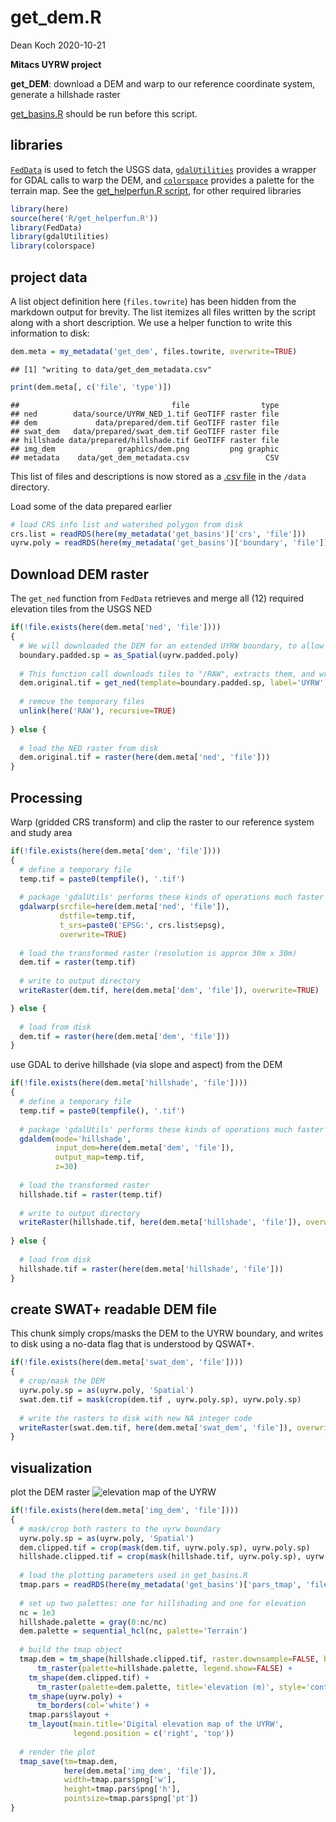 get\_dem.R
================
Dean Koch
2020-10-21

**Mitacs UYRW project**

**get\_DEM**: download a DEM and warp to our reference coordinate
system, generate a hillshade raster

[get\_basins.R](https://github.com/deankoch/UYRW_data/blob/master/markdown/get_basins.md)
should be run before this script.

## libraries

[`FedData`](https://cran.r-project.org/web/packages/FedData/index.html)
is used to fetch the USGS data,
[`gdalUtilities`](https://cran.r-project.org/web/packages/gdalUtilities/index.html)
provides a wrapper for GDAL calls to warp the DEM, and
[`colorspace`](https://cran.r-project.org/web/packages/colorspace/vignettes/colorspace.html)
provides a palette for the terrain map. See the [get\_helperfun.R
script](https://github.com/deankoch/UYRW_data/blob/master/markdown/get_helperfun.md),
for other required libraries

``` r
library(here)
source(here('R/get_helperfun.R'))
library(FedData)
library(gdalUtilities)
library(colorspace)
```

## project data

A list object definition here (`files.towrite`) has been hidden from the
markdown output for brevity. The list itemizes all files written by the
script along with a short description. We use a helper function to write
this information to disk:

``` r
dem.meta = my_metadata('get_dem', files.towrite, overwrite=TRUE)
```

    ## [1] "writing to data/get_dem_metadata.csv"

``` r
print(dem.meta[, c('file', 'type')])
```

    ##                                  file                type
    ## ned        data/source/UYRW_NED_1.tif GeoTIFF raster file
    ## dem             data/prepared/dem.tif GeoTIFF raster file
    ## swat_dem   data/prepared/swat_dem.tif GeoTIFF raster file
    ## hillshade data/prepared/hillshade.tif GeoTIFF raster file
    ## img_dem              graphics/dem.png         png graphic
    ## metadata    data/get_dem_metadata.csv                 CSV

This list of files and descriptions is now stored as a [.csv
file](https://github.com/deankoch/UYRW_data/blob/master/data/get_dem_metadata.csv)
in the `/data` directory.

Load some of the data prepared earlier

``` r
# load CRS info list and watershed polygon from disk
crs.list = readRDS(here(my_metadata('get_basins')['crs', 'file']))
uyrw.poly = readRDS(here(my_metadata('get_basins')['boundary', 'file']))
```

## Download DEM raster

The `get_ned` function from `FedData` retrieves and merge all (12)
required elevation tiles from the USGS NED

``` r
if(!file.exists(here(dem.meta['ned', 'file'])))
{
  # We will downloaded the DEM for an extended UYRW boundary, to allow modeling of nearby weather records 
  boundary.padded.sp = as_Spatial(uyrw.padded.poly)
  
  # This function call downloads tiles to "/RAW", extracts them, and writes the mosaic to "UYRW_NED_1" in "/data/source"
  dem.original.tif = get_ned(template=boundary.padded.sp, label='UYRW', extraction.dir=here(src.subdir))
  
  # remove the temporary files
  unlink(here('RAW'), recursive=TRUE)
  
} else {
  
  # load the NED raster from disk
  dem.original.tif = raster(here(dem.meta['ned', 'file']))
}
```

## Processing

Warp (gridded CRS transform) and clip the raster to our reference system
and study area

``` r
if(!file.exists(here(dem.meta['dem', 'file'])))
{
  # define a temporary file
  temp.tif = paste0(tempfile(), '.tif')
  
  # package 'gdalUtils' performs these kinds of operations much faster than `raster`
  gdalwarp(srcfile=here(dem.meta['ned', 'file']), 
           dstfile=temp.tif,
           t_srs=paste0('EPSG:', crs.list$epsg),
           overwrite=TRUE)
  
  # load the transformed raster (resolution is approx 30m x 30m)
  dem.tif = raster(temp.tif)
  
  # write to output directory
  writeRaster(dem.tif, here(dem.meta['dem', 'file']), overwrite=TRUE)

} else {
  
  # load from disk 
  dem.tif = raster(here(dem.meta['dem', 'file']))
}
```

use GDAL to derive hillshade (via slope and aspect) from the DEM

``` r
if(!file.exists(here(dem.meta['hillshade', 'file'])))
{
  # define a temporary file
  temp.tif = paste0(tempfile(), '.tif')
  
  # package 'gdalUtils' performs these kinds of operations much faster than `raster`
  gdaldem(mode='hillshade',
          input_dem=here(dem.meta['dem', 'file']),
          output_map=temp.tif,
          z=30)
  
  # load the transformed raster
  hillshade.tif = raster(temp.tif)
  
  # write to output directory
  writeRaster(hillshade.tif, here(dem.meta['hillshade', 'file']), overwrite=TRUE)
  
} else {
  
  # load from disk 
  hillshade.tif = raster(here(dem.meta['hillshade', 'file']))
}
```

## create SWAT+ readable DEM file

This chunk simply crops/masks the DEM to the UYRW boundary, and writes
to disk using a no-data flag that is understood by QSWAT+.

``` r
if(!file.exists(here(dem.meta['swat_dem', 'file'])))
{
  # crop/mask the DEM 
  uyrw.poly.sp = as(uyrw.poly, 'Spatial')
  swat.dem.tif = mask(crop(dem.tif , uyrw.poly.sp), uyrw.poly.sp)
  
  # write the rasters to disk with new NA integer code
  writeRaster(swat.dem.tif, here(dem.meta['swat_dem', 'file']), overwrite=TRUE, NAflag=tif.na.val)
}
```

## visualization

plot the DEM raster ![elevation map of the
UYRW](https://raw.githubusercontent.com/deankoch/UYRW_data/master/graphics/dem.png)

``` r
if(!file.exists(here(dem.meta['img_dem', 'file'])))
{
  # mask/crop both rasters to the uyrw boundary
  uyrw.poly.sp = as(uyrw.poly, 'Spatial')
  dem.clipped.tif = crop(mask(dem.tif, uyrw.poly.sp), uyrw.poly.sp)
  hillshade.clipped.tif = crop(mask(hillshade.tif, uyrw.poly.sp), uyrw.poly.sp)
  
  # load the plotting parameters used in get_basins.R
  tmap.pars = readRDS(here(my_metadata('get_basins')['pars_tmap', 'file']))
  
  # set up two palettes: one for hillshading and one for elevation
  nc = 1e3
  hillshade.palette = gray(0:nc/nc)
  dem.palette = sequential_hcl(nc, palette='Terrain')
  
  # build the tmap object
  tmap.dem = tm_shape(hillshade.clipped.tif, raster.downsample=FALSE, bbox=st_bbox(uyrw.poly)) +
      tm_raster(palette=hillshade.palette, legend.show=FALSE) +
    tm_shape(dem.clipped.tif) +
      tm_raster(palette=dem.palette, title='elevation (m)', style='cont', alpha=0.7) +
    tm_shape(uyrw.poly) +
      tm_borders(col='white') +
    tmap.pars$layout +
    tm_layout(main.title='Digital elevation map of the UYRW',
              legend.position = c('right', 'top'))
              
  # render the plot
  tmap_save(tm=tmap.dem, 
            here(dem.meta['img_dem', 'file']), 
            width=tmap.pars$png['w'], 
            height=tmap.pars$png['h'], 
            pointsize=tmap.pars$png['pt'])
}
```
